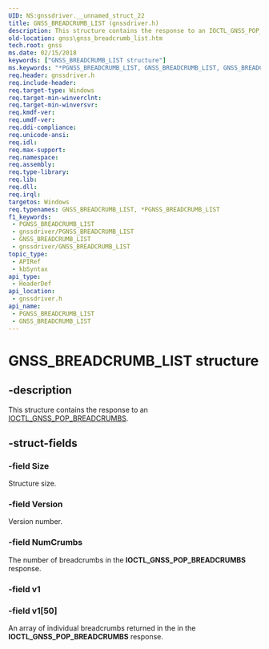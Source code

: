 ```yaml
---
UID: NS:gnssdriver.__unnamed_struct_22
title: GNSS_BREADCRUMB_LIST (gnssdriver.h)
description: This structure contains the response to an IOCTL_GNSS_POP_BREADCRUMBS.
old-location: gnss\gnss_breadcrumb_list.htm
tech.root: gnss
ms.date: 02/15/2018
keywords: ["GNSS_BREADCRUMB_LIST structure"]
ms.keywords: "*PGNSS_BREADCRUMB_LIST, GNSS_BREADCRUMB_LIST, GNSS_BREADCRUMB_LIST structure [Sensor Devices], PGNSS_BREADCRUMB_LIST, PGNSS_BREADCRUMB_LIST structure pointer [Sensor Devices], gnss.gnss_breadcrumb_list, gnssdriver/GNSS_BREADCRUMB_LIST, gnssdriver/PGNSS_BREADCRUMB_LIST"
req.header: gnssdriver.h
req.include-header: 
req.target-type: Windows
req.target-min-winverclnt: 
req.target-min-winversvr: 
req.kmdf-ver: 
req.umdf-ver: 
req.ddi-compliance: 
req.unicode-ansi: 
req.idl: 
req.max-support: 
req.namespace: 
req.assembly: 
req.type-library: 
req.lib: 
req.dll: 
req.irql: 
targetos: Windows
req.typenames: GNSS_BREADCRUMB_LIST, *PGNSS_BREADCRUMB_LIST
f1_keywords:
 - PGNSS_BREADCRUMB_LIST
 - gnssdriver/PGNSS_BREADCRUMB_LIST
 - GNSS_BREADCRUMB_LIST
 - gnssdriver/GNSS_BREADCRUMB_LIST
topic_type:
 - APIRef
 - kbSyntax
api_type:
 - HeaderDef
api_location:
 - gnssdriver.h
api_name:
 - PGNSS_BREADCRUMB_LIST
 - GNSS_BREADCRUMB_LIST
---
```


# GNSS_BREADCRUMB_LIST structure


## -description

This structure contains the response to an <a href="/windows-hardware/drivers/ddi/gnssdriver/ni-gnssdriver-ioctl_gnss_pop_breadcrumbs">IOCTL_GNSS_POP_BREADCRUMBS</a>.

## -struct-fields

### -field Size

Structure size.

### -field Version

Version number.

### -field NumCrumbs

The number of breadcrumbs in the <b>IOCTL_GNSS_POP_BREADCRUMBS</b> response.

### -field v1

 




### -field v1[50]

An array of individual breadcrumbs returned in the in the <b>IOCTL_GNSS_POP_BREADCRUMBS</b> response.

